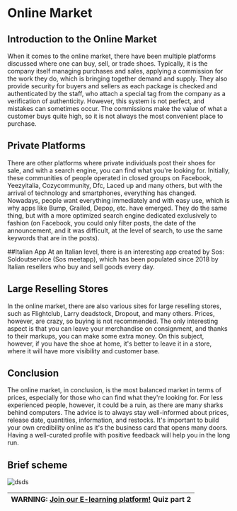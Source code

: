 # Online Market

## Introduction to the Online Market
When it comes to the online market, there have been multiple platforms discussed where one can buy, sell, or trade shoes. Typically, it is the company itself managing purchases and sales, applying a commission for the work they do, which is bringing together demand and supply. They also provide security for buyers and sellers as each package is checked and authenticated by the staff, who attach a special tag from the company as a verification of authenticity. However, this system is not perfect, and mistakes can sometimes occur. The commissions make the value of what a customer buys quite high, so it is not always the most convenient place to purchase.

## Private Platforms
There are other platforms where private individuals post their shoes for sale, and with a search engine, you can find what you're looking for. Initially, these communities of people operated in closed groups on Facebook, Yeezyitalia, Cozycommunity, Dfc, Laced up and many others, but with the arrival of technology and smartphones, everything has changed. Nowadays, people want everything immediately and with easy use, which is why apps like Bump, Grailed, Depop, etc. have emerged. They do the same thing, but with a more optimized search engine dedicated exclusively to fashion (on Facebook, you could only filter posts, the date of the announcement, and it was difficult, at the level of search, to use the same keywords that are in the posts).

##Italian App
At an Italian level, there is an interesting app created by Sos: Soldoutservice (Sos meetapp), which has been populated since 2018 by Italian resellers who buy and sell goods every day.

## Large Reselling Stores
In the online market, there are also various sites for large reselling stores, such as Flightclub, Larry deadstock, Dropout, and many others. Prices, however, are crazy, so buying is not recommended. The only interesting aspect is that you can leave your merchandise on consignment, and thanks to their markups, you can make some extra money. On this subject, however, if you have the shoe at home, it's better to leave it in a store, where it will have more visibility and customer base.

## Conclusion
The online market, in conclusion, is the most balanced market in terms of prices, especially for those who can find what they're looking for. For less experienced people, however, it could be a ruin, as there are many sharks behind computers. The advice is to always stay well-informed about prices, release date, quantities, information, and restocks. It's important to build your own credibility online as it's the business card that opens many doors. Having a well-curated profile with positive feedback will help you in the long run.

## Brief scheme
![dsds](https://mermaid.ink/img/pako:eNpNULlug0AQ_ZXRVIlk_wBFJIMdpUgky5RAMdodw8p7oD0KBPx7Fmg81WjeoTdvRuEkY4G9p3GA30drIc-leXAkpdl3cD5_LXUSgkN4Jq0nuCcvBgosFyg_fpyWyvZwJ-XD56EuNw1UczU4FxicZTDkXxzXA692z1vybmSyC1ybOjrPoXuHq0FZDrzArSmTfkGZppzmnXEx7JXYDL6bytmgemvYRtjNOjxhxg0pmb-bN12LcWDDLRZ5lTlQi61dM49SdPVkBRbRJz5hGiVFvirKpRgsnqRDvrJU2fjvqGtvbf0HNl9ppw?type=png)

| WARNING: <a href="http://localhost:8080" target="_blank">Join our E-learning platform!</a> Quiz part 2 |
| --- |